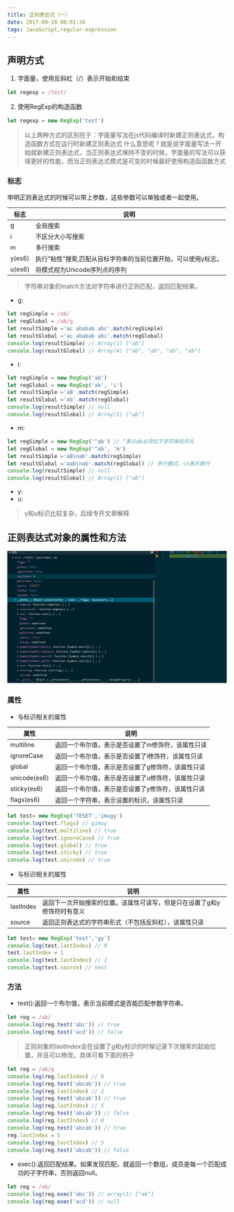 ```yaml
---
title: 正则表达式（一）
date: 2017-09-10 00:01:34
tags: JavaScript,regular-expression
---
```


## 声明方式

1. 字面量，使用反斜杠（/）表示开始和结束

```javascript
let regexp = /test/
```

2. 使用RegExp的构造函数

```javascript
let regexp = new RegExp('test')
```

> 以上两种方式的区别在于：字面量写法在js代码编译时新建正则表达式，构造函数方式在运行时新建正则表达式
> 什么意思呢？就是说字面量写法一开始就新建正则表达式，当正则表达式保持不变的时候，字面量的写法可以获得更好的性能，而当正则表达式模式是可变的时候最好使用构造函函数方式

### 标志

申明正则表达式的时候可以带上参数，这些参数可以单独或者一起使用。

| 标志     | 说明                                |
| ------ | --------------------------------- |
| g      | 全局搜索                              |
| i      | 不区分大小写搜索                          |
| m      | 多行搜索                              |
| y(es6) | 执行“粘性”搜索,匹配从目标字符串的当前位置开始，可以使用y标志。 |
| u(es6) | 将模式视为Unicode序列点的序列                |

> 字符串对象的match方法对字符串进行正则匹配，返回匹配结果。
- g:

```javascript
let regSimple = /ab/
let regGlobal = /ab/g
let resultSimple ='ac ababab abc'.match(regSimple)
let resultGlobal ='ac ababab abc'.match(regGlobal)
console.log(resultSimple) // Array(1) ["ab"]
console.log(resultGlobal) // Array(4) ["ab", "ab", "ab", "ab"]
```

- i:

```javascript
let regSimple = new RegExp('ab')
let regGlobal = new RegExp('ab', 'i')
let resultSimple ='aB'.match(regSimple)
let resultGlobal ='ab'.match(regGlobal)
console.log(resultSimple) // null
console.log(resultGlobal) // Array(1) ["ab"]
```

- m:

```javascript
let regSimple = new RegExp('^ab') // ^表示ab必须位于字符串的开头
let regGlobal = new RegExp('^ab', 'm')
let resultSimple ='aB\nab'.match(regSimple)
let resultGlobal ='aab\nab'.match(regGlobal) // 多行模式，\n表示换行
console.log(resultSimple) // null
console.log(resultGlobal) // Array(1) ["ab"]
```

- y:
- u:

> y和u标识比较复杂，后续专开文章解释

## 正则表达式对象的属性和方法

![reg](/images/regexp.png)


### 属性

- 与标识相关的属性

| 属性           | 说明                        |
| ------------ | ------------------------- |
| multiline    | 返回一个布尔值，表示是否设置了m修饰符，该属性只读 |
| ignoreCase   | 返回一个布尔值，表示是否设置了i修饰符，该属性只读 |
| global       | 返回一个布尔值，表示是否设置了g修饰符，该属性只读 |
| unicode(es6) | 返回一个布尔值，表示是否设置了u修饰符，该属性只读 |
| sticky(es6)  | 返回一个布尔值，表示是否设置了y修饰符，该属性只读 |
| flags(es6)   | 返回一个字符串，表示设置的标识，该属性只读     |

```javascript
let test= new RegExp('TESET','imugy')
console.log(test.flags) // gimuy
console.log(test.multiline) // true
console.log(test.ignoreCase) // true
console.log(test.global) // true
console.log(test.sticky) // true
console.log(test.unicode) // true
```

- 与标识相关的属性

| 属性        | 说明                                    |
| --------- | ------------------------------------- |
| lastIndex | 返回下一次开始搜索的位置。该属性可读写，但是只在设置了g和y修饰符时有意义 |
| source    | 返回正则表达式的字符串形式（不包括反斜杠），该属性只读           |

```javascript
let test= new RegExp('test','gy')
console.log(test.lastIndex) // 0
test.lastIndex = 1
console.log(test.lastIndex) // 1
console.log(test.source) // test
```

### 方法

- test():返回一个布尔值，表示当前模式是否能匹配参数字符串。

```javascript
let reg = /ab/
console.log(reg.test('abc')) // true
console.log(reg.test('acd')) // false
```

> 正则对象的lastIndex会在设置了g和y标识的时候记录下次搜索的起始位置，并且可以修改，具体可看下面的例子

```javascript
let reg = /ab/g
console.log(reg.lastIndex) // 0
console.log(reg.test('abcab')) // true
console.log(reg.lastIndex) // 2
console.log(reg.test('abcab')) // true
console.log(reg.lastIndex) // 5
console.log(reg.test('abcab')) // false
console.log(reg.lastIndex) // 0
console.log(reg.test('abcab')) // true
reg.lastIndex = 5
console.log(reg.lastIndex) // 5
console.log(reg.test('abcab')) // false
```

- exec():返回匹配结果。如果发现匹配，就返回一个数组，成员是每一个匹配成功的子字符串，否则返回null。

```javascript
let reg = /ab/
console.log(reg.exec('abc')) // array(1) ["ab"]
console.log(reg.exec('acd')) // null
```

